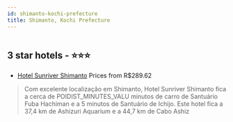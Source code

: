 ```yaml
---
id: shimanto-kochi-prefecture
title: Shimanto, Kochi Prefecture
---
```


<center><img src="https://i.travelapi.com/hotels/37000000/36060000/36060000/36059903/0f57ff2b_z.jpg" alt="" /></center>


##  3 star hotels - ⭐️⭐️⭐️

-    [Hotel Sunriver Shimanto](https://www.hurb.com/br/aud/https://www.hurb.com/br/hotels/shimanto/hotel-sunriver-shimanto-HT-K0HG?cmp=18055) Prices from R$289.62
   > Com excelente localização em Shimanto, Hotel Sunriver Shimanto fica a cerca de POIDIST_MINUTES_VALU minutos de carro de Santuário Fuba Hachiman e a 5 minutos de Santuário de Ichijo.  Este hotel fica a 37,4 km de Ashizuri Aquarium e a 44,7 km de Cabo Ashiz
